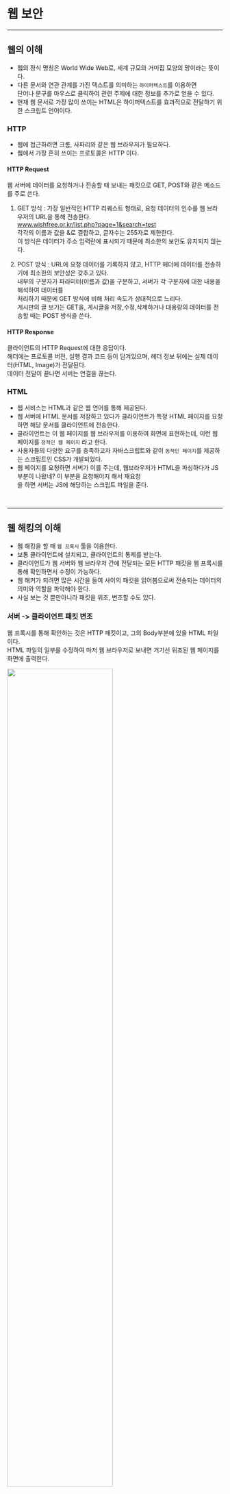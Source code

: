 # 웹 보안

---
## 웹의 이해
- 웹의 정식 명칭은 World Wide Web로, 세계 규모의 거미집 모양의 망이라는 뜻이다.  
- 다른 문서와 연관 관계를 가진 텍스트를 의미하는 `하이퍼텍스트`를 이용하면  
  단어나 문구를 마우스로 클릭하여 관련 주제에 대한 정보를 추가로 얻을 수 있다.  
- 현재 웹 문서로 가장 많이 쓰이는 HTML은 하이퍼텍스트를 효과적으로 전달하기 위한 스크립트 언어이다.  

### HTTP   
- 웹에 접근하려면 크롬, 사파리와 같은 웹 브라우저가 필요하다.    
- 웹에서 가장 흔히 쓰이는 프로토콜은 HTTP 이다.

#### HTTP Request  
웹 서버에 데이터를 요청하거나 전송할 때 보내는 패킷으로 GET, POST와 같은 메소드를 주로 쓴다.  

1. GET 방식 : 가장 일반적인 HTTP 리퀘스트 형태로, 요청 데이터의 인수를 웹 브라우저의 URL을 통해 전송한다.  
  www.wishfree.or.kr/list.php?page=1&search=test  
  각각의 이름과 값을 &로 결합하고, 글자수는 255자로 제한한다.  
  이 방식은 데이터가 주소 입력란에 표시되기 때문에 최소한의 보안도 유지되지 않는다.  
  
2. POST 방식 : URL에 요청 데이터를 기록하지 않고, HTTP 헤더에 데이터를 전송하기에 최소한의 보안성은 갖추고 있다.   
  내부의 구분자가 파라미터(이름과 값)을 구분하고, 서버가 각 구분자에 대한 내용을 해석하여 데이터를  
  처리하기 때문에 GET 방식에 비해 처리 속도가 상대적으로 느리다.  
  게시판의 글 보기는 GET을, 게시글을 저장,수정,삭제하거나 대용량의 데이터를 전송할 때는 POST 방식을 쓴다.
  
#### HTTP Response  
클라이언트의 HTTP Request에 대한 응답이다.  
헤더에는 프로토콜 버전, 실행 결과 코드 등이 담겨있으며, 헤더 정보 뒤에는 실제 데이터(HTML, Image)가 전달된다.  
데이터 전달이 끝나면 서버는 연결을 끊는다.  


### HTML  
- 웹 서비스는 HTML과 같은 웹 언어를 통해 제공된다.  
- 웹 서버에 HTML 문서를 저장하고 있다가 클라이언트가 특정 HTML 페이지를 요청하면 해당 문서를 클라이언트에 전송한다.  
- 클라이언트는 이 웹 페이지를 웹 브라우저를 이용하여 화면에 표현하는데, 이런 웹 페이지를 `정적인 웹 페이지` 라고 한다.  
- 사용자들의 다양한 요구를 충족하고자 자바스크립트와 같이 `동적인 페이지`를 제공하는 스크립트인 CSS가 개발되었다.  
- 웹 페이지를 요청하면 서버가 이를 주는데, 웹브라우저가 HTML을 파싱하다가 JS부분이 나왔네? 이 부분을 요청해야지 해서 재요청  
  을 하면 서버는 JS에 해당하는 스크립트 파일을 준다.   

<br/>

---
## 웹 해킹의 이해

- 웹 해킹을 할 때 `웹 프록시` 툴을 이용한다.  
- 보통 클라이언트에 설치되고, 클라이언트의 통제를 받는다.  
- 클라이언트가 웹 서버와 웹 브라우저 간에 전달되는 모든 HTTP 패킷을 웹 프록시를 통해 확인하면서 수정이 가능하다.  
- 웹 해커가 되려면 많은 시간을 들여 사이의 패킷을 읽어봄으로써 전송되는 데이터의 의미와 역할을 파악해야 한다.
- 사실 보는 것 뿐만아니라 패킷을 위조, 변조할 수도 있다.

### 서버 -> 클라이언트 패킷 변조

웹 프록시를 통해 확인하는 것은 HTTP 패킷이고, 그의 Body부분에 있을 HTML 파일이다.  
HTML 파일의 일부를 수정하여 마저 웹 브라우저로 보내면 거기선 위조된 웹 페이지를 화면에 출력한다.  

<img src="https://user-images.githubusercontent.com/93998875/198835155-80321f13-e9fb-4964-8a4a-dfea55807b1d.png" width="70%" height="70%"/>  

이러한 공격은 서버에서 클라이언트에 정보를 전송했다가 이를 다시 전송받아 처리하는 경우에 위력을 발휘한다.  
서버에서 변수 A의 값이 20임을 확인하고 이 값을 클라이언트에 전송한다.  
서버는 변수 A가 필요할 때 자신의 DB에서 다시 읽지 않고, 클라이언트가 관련 서비스를 수행할 때 서버에 다시  
전송해주는 A 값을 참조하여 서비스를 수행한다. 

<img src="https://user-images.githubusercontent.com/93998875/198839472-2fb49442-2f13-4dbe-a81b-834660d3963a.png" width="70%" height="70%"/>  


### 클라이언트 -> 서버 패킷 변조

HTTP 패킷의 헤더부분에 요청하고자 하는 페이지의 URI가 있을 것이다. 
그 곳의 인수를 수정하여 원래와는 다른 웹 페이지를 요청할 수도 있다.  
만약 URI를 수정하여 요청한 웹 페이지가 비밀 글이라면 원래는 접근이 안되는 거였지만 불법적으로 접근하게 되는 것이다.  

<img src="https://user-images.githubusercontent.com/93998875/198835164-d818bd47-aee8-4516-8de9-f252cf8a3c25.png" width="70%" height="70%"/>  


<br/>

---
## 웹의 주요 취약점

### 1. 명령 삽입 취약점
- 서버가 요청을 처리하기 위해 전송받는 인수에 특정 명령을 실행할 수 있는 코드가 포함된 경우이다.  
- 일반적으로 `SQL 삽입 공격`이 있는데, `전송되는 인수에 추가적인 실행을 위한 코드를 넣는 것`을 말한다.
- 웹 서버는 DB와 통신하기 위해 SQL 쿼리를 사용하는데, 여기에 아이디나 패스워드나 검색어 등 여러 인수가 사용된다.  
  웹에서 로그인을 할 때, 클라이언트로부터 입력받은 아이디와 패스워드를 확인하기위해 웹서버는 이들를 인수로 하여 DB에  
  SQL 쿼리를 날린다. 일치하는 정보가 있다면 결과값을 출력하고, 출력된 아이디로 로그인이 수행되는 방식이다.
  
  ```bash
  SELECT * FROM "uesrs"
  WHERE e_mail_addresss = 'wishfree@empas.com' and password = '1234'
  ```
  
- 어떤 수단을 쓰든 SQL의 결과값이 NULL이 나오지않고, 출력값이 나오기만 하면 로그인에 성공할 수 있다는 것을 이용한다.
- WHERE의 조건문을 항상 참으로 만들면 되는데, 바로 조건값에 `'or''='`을 입력하는 것이다. 아이디만 알고도 로그인을 할 수 있다.

  ```bash
  SELECT * FROM "uesrs"
  WHERE e_mail_addresss = 'wishfree@empas.com' and password = ''or''=''
  ```
  
<br/>
  
### 2. 인증 및 세션 관리 취약점
- 패스워드를 단순하게 만드는 경우다. 
  대표적인 것이 웹 개발자가 admin/admin 과 같이 단순하게 만들어놓고 지우지 않는 경우이다. 
  
- 쿠키와 같은 세션 값과 관련된 경우도 있다.  
- 사용자는 정상적인 아이디와 패스워드를 입력하고, 인증이 되었기에 인증 값으로 쿠키와 같은 세션값을 서버로부터 받는다.  
  사용자는 인증 후 새로운 페이지에 접근하게 되는데, 공격자는 세션 인증 값은 그대로 사용하고  
  아이디의 성격을 띠는 UserNo 값만 변경하여 `마치 다른 계정으로 로그인한 것처럼` 웹 서비스를 이용할 수 있다.
- 이러한 동작 방식은 연결 허용과 사용자 구분의 연계가 명확하지 않은 경우에 해당한다.
- 이러한 문제는 최초 인증 이후에는 인증과 신분 증명 역할을 클라이언트에 넘겼기 때문에 발생한다.

<img src="https://user-images.githubusercontent.com/93998875/198841639-16cf1d22-5acb-476e-b27c-b120993184f6.png" width="70%" height="70%"/>

<br/>

### 3. XSS 취약점
- `공격자가 작성한 스크립트`가 다른 사용자에게 전달되는 것이다.
- 다른 사용자의 웹 브라우저 안에서 적절한 검증 없이 실행되기 때문에 사용자의 세션을 탈취하거나  
  웹 사이트를 변조하고 악의적인 사이트로 사용자를 이동시킬 수 있다.

1. 보안이 취약한 웹 서버에 미리 작성한 XSS 코드를 저장한다. 게시판의 업로드 기능 등을 통해서 말이다.
2. 해당 웹 서버가 제공하는 웹 서비스를 이용하기 위해 아무것도 모르는 사용자는 웹 페이지 요청을 한다.
3. 응답으로 받은 웹 페이지를 웹 브라우저는 해석하며 화면에 출력하다가, HTML 코드 중간에 스크립트 링크가 있길래 다시 요청을 한다.
4. 이 때 오는 응답이 바로 XSS 코드이다.
5. XSS 코드가 사용자의 시스템에서 실행되면서 공격이 시작된다.

<img src="https://user-images.githubusercontent.com/93998875/198842187-5fdbdf09-6bba-43d1-819a-dc82fdeed279.png" width="70%" height="70%"/>

<br/>

### 4. 취약한 접근 제어
- 대표적으로 디렉터리 탐색이 있다.
- 웹 브라우저에서 확인 가능한 경로의 상위를 탐색하여 특정 시스템 파일을 다운로드하는 공격 방법이다.
- 파일 다운로드 전용 프로그램을 작성하여 사용할 때는 `.. 이나 /` 와 같은 특수 문자에 대한 필터링이 필수이다.

<br/>

### 5. 보안 설정 오류
- 디렉터리 리스팅
  - 웹 브라우저에서 웹 서버의 특정 디레터리를 열면 그 디렉터리에 있는 파일과 목록이 모두 나열되는 것을 말한다.
- 백업 및 임시 파일 존재
- 미흡한 주석 관리
- 파일 업로드 제한을 두지 않음
  - 클라이언트에서 서버로 임의의 파일을 보낼 수 있다는 것은 웹 서버의 가장 치명적인 취약점이다.
  - 공격자는 웹 서버에 악의적인 파일을 전송하며, 원격지에서 해당 파일을 실행하여 웹 서버를 장악하고  
    추가적인 내부 침투 공격을 수행할 수 있기 때문이다. 게시판에 첨부 파일로 악의적인 파일을 업로드하고 실행하는 것이다.
- *리버스 텔넷*
  - 웹 서버는 방화벽 내부에 존재한다.
  - 웹 서버는 80번 포트를 이용한 웹 서비스만 제공하면 되므로, 방화벽은 외부 사용자에게 80번 포트만을 허용한다. 
  - 심화된 공격을 하려면 웹 서버와 공격자의 PC가 텔넷 접속을 함으로써, 텔넷과 유사한 접근 권한을 획득해야 한다.
  - 즉, 웹 서버에서 미리 텔넷(23번) 포트를 열어놓은 공격자 PC에게 텔넷 접속을 시도해야 한다. 이것을 바로 리버스 텔넷이라고 한다.
  - 방화벽의 아웃바운드 정책에 의해 외부에서 내부로는 80번 포트만이 접속허용이고, 내부에서 외부는 거의 모든 포트를 통해 접속허용
  - 이를 위해선 먼저 웹 서버에서 시스템 권한을 획득해야 한다.
  
  1. 공격자 PC의 웹 브라우저에서 실행 가능한 웹 셸을 파일 업로드 등을 통해 웹 서버에 업로드하여  
     공격자가 명령을 입력할 수 있는 명령 창을 획득한다.  
  2. 서버 게시판의 파일 업로드 기능을 이용하여 net cat와 같은 리버스 텔넷용 툴을 업로드한다.  
  3. 공격자의 PC를 텔넷을 열 수 있도록 준비한다.
  4. 1에서 획득한 명령 창을 통해 공격자 PC로 리버스 텔넷을 보내면 리버스 텔넷 창을 획득한다.
  5. 4에서 획득한 리버스 텔넷 창을 통해 공격자는 웹 서버에 더욱 심화된 공격을 할 수 있게 된다.
  - 파일 업로드를 막는다. 구체적으로는 exe나 com과 같은 실행 파일의 업로드를 막아야 한다.
  - 내부에서 외부로의 불필요한 접속도 방화벽으로 막는 것이 좋다.

### 6. 민감한 데이터 
